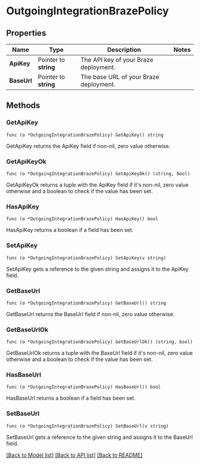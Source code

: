 # OutgoingIntegrationBrazePolicy

## Properties

Name | Type | Description | Notes
------------ | ------------- | ------------- | -------------
**ApiKey** | Pointer to **string** | The API key of your Braze deployment. | 
**BaseUrl** | Pointer to **string** | The base URL of your Braze deployment. | 

## Methods

### GetApiKey

`func (o *OutgoingIntegrationBrazePolicy) GetApiKey() string`

GetApiKey returns the ApiKey field if non-nil, zero value otherwise.

### GetApiKeyOk

`func (o *OutgoingIntegrationBrazePolicy) GetApiKeyOk() (string, bool)`

GetApiKeyOk returns a tuple with the ApiKey field if it's non-nil, zero value otherwise
and a boolean to check if the value has been set.

### HasApiKey

`func (o *OutgoingIntegrationBrazePolicy) HasApiKey() bool`

HasApiKey returns a boolean if a field has been set.

### SetApiKey

`func (o *OutgoingIntegrationBrazePolicy) SetApiKey(v string)`

SetApiKey gets a reference to the given string and assigns it to the ApiKey field.

### GetBaseUrl

`func (o *OutgoingIntegrationBrazePolicy) GetBaseUrl() string`

GetBaseUrl returns the BaseUrl field if non-nil, zero value otherwise.

### GetBaseUrlOk

`func (o *OutgoingIntegrationBrazePolicy) GetBaseUrlOk() (string, bool)`

GetBaseUrlOk returns a tuple with the BaseUrl field if it's non-nil, zero value otherwise
and a boolean to check if the value has been set.

### HasBaseUrl

`func (o *OutgoingIntegrationBrazePolicy) HasBaseUrl() bool`

HasBaseUrl returns a boolean if a field has been set.

### SetBaseUrl

`func (o *OutgoingIntegrationBrazePolicy) SetBaseUrl(v string)`

SetBaseUrl gets a reference to the given string and assigns it to the BaseUrl field.


[[Back to Model list]](../README.md#documentation-for-models) [[Back to API list]](../README.md#documentation-for-api-endpoints) [[Back to README]](../README.md)


